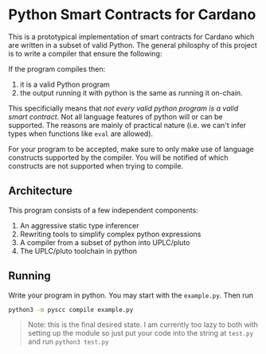 **Py**thon **S**mart **C**ontracts for **C**ardano
==================================================

This is a prototypical implementation of smart contracts
for Cardano which are written in a subset of valid Python.
The general philosphy of this project is to write a compiler that 
ensure the following:

If the program compiles then:
1. it is a valid Python program
2. the output running it with python is the same as running it on-chain.

This specificially means that _not every valid python program is a valid smart contract_.
Not all language features of python will or can be supported.
The reasons are mainly of practical nature (i.e. we can't infer types when functions like `eval` are allowed).

For your program to be accepted, make sure to only make use of language constructs supported by the compiler.
You will be notified of which constructs are not supported when trying to compile.

## Architecture

This program consists of a few independent components:
1. An aggressive static type inferencer
2. Rewriting tools to simplify complex python expressions
3. A compiler from a subset of python into UPLC/pluto
3. The UPLC/pluto toolchain in python

## Running

Write your program in python. You may start with the `example.py`.
Then run 
```bash
python3 -m pyscc compile example.py
```

> Note: this is the final desired state. I am currently too lazy to both with setting up the module so just put your code into the string at `test.py` and run `python3 test.py`